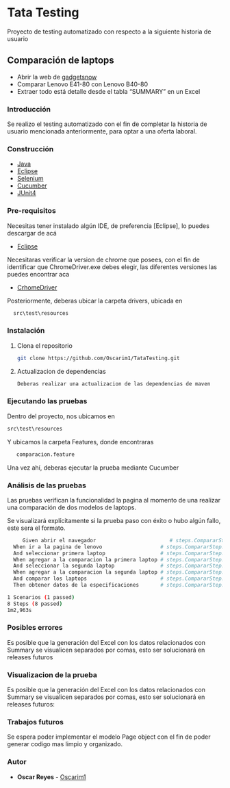 # Tata Testing
Proyecto de testing automatizado con respecto a la siguiente historia de usuario

## Comparación de laptops
* Abrir la web de [gadgetsnow](https://www.gadgetsnow.com/compare-laptops) 
* Comparar Lenovo E41-80 con Lenovo B40-80 
* Extraer todo está detalle desde el tabla “SUMMARY” en un Excel


### Introducción
Se realizo el testing automatizado con el fin de completar la historia de usuario mencionada anteriormente, para optar a una oferta laboral.

### Construcción
* [Java](https://www.java.com/es/)
* [Eclipse](https://www.eclipse.org/)
* [Selenium](https://www.selenium.dev/)
* [Cucumber](https://cucumber.io/)
* [JUnit4](https://junit.org/)

### Pre-requisitos
Necesitas tener instalado algún IDE, de preferencia [Eclipse], lo puedes descargar de acá

  * [Eclipse](https://www.eclipse.org/)

Necesitaras verificar la version de chrome que posees, con el fin de identificar que ChromeDriver.exe debes elegir, las diferentes versiones las puedes encontrar aca 
* [CrhomeDriver](https://chromedriver.chromium.org/downloads)

Posteriormente, deberas ubicar la carpeta drivers, ubicada en  
 ``` sh
   src\test\resources
   ```
   
### Instalación
1. Clona el repositorio

   ``` sh
   git clone https://github.com/Oscarim1/TataTesting.git
   ```
2. Actualizacion de dependencias

   ``` sh
   Deberas realizar una actualizacion de las dependencias de maven
   ```
### Ejecutando las pruebas
Dentro del proyecto, nos ubicamos en 

   ``` sh
   src\test\resources
   ```
Y ubicamos la carpeta Features, donde encontraras 
``` sh
   comparacion.feature
   ```
Una vez ahí, deberas ejecutar la prueba mediante Cucumber
   
### Análisis de las pruebas
Las pruebas verifican la funcionalidad la pagina al momento de una realizar una comparación de dos modelos de laptops.


Se visualizará explícitamente si la prueba paso con éxito o hubo algún fallo, este sera el formato.
``` sh
     Given abrir el navegador                        # steps.CompararStep.abrir_el_navegador()
  When ir a la pagina de lenovo                   # steps.CompararStep.ir_a_la_pagina_de_lenovo()
  And seleccionar primera laptop                  # steps.CompararStep.seleccionar_primera_laptop()
  When agregar a la comparacion la primera laptop # steps.CompararStep.agregar_a_la_comparacion_la_primera_laptop()
  And seleccionar la segunda laptop               # steps.CompararStep.seleccionar_la_segunda_laptop()
  When agregar a la comparacion la segunda laptop # steps.CompararStep.agregar_a_la_comparacion_la_segunda_laptop()
  And comparar los laptops                        # steps.CompararStep.comparar_los_laptops()
  Then obtener datos de la especificaciones       # steps.CompararStep.obtener_datos_de_la_especificaciones()

1 Scenarios (1 passed)
8 Steps (8 passed)
1m2,963s
   ```
    
### Posibles errores
Es posible que la generación del Excel con los datos relacionados con Summary se visualicen separados por comas, esto ser solucionará en releases futuros

### Visualizacion de la prueba
Es posible que la generación del Excel con los datos relacionados con Summary se visualicen separados por comas, esto ser solucionará en releases futuros:

### Trabajos futuros
Se espera poder implementar el modelo Page object con el fin de poder generar codigo mas limpio y organizado.

### Autor
* **Oscar Reyes** - [Oscarim1](https://github.com/Oscarim1)
